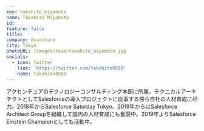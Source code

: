 ```yaml
---
key: takahito_miyamoto
name: Takahito Miyamoto
id: 
feature: false
title: 
company: Accenture
city: Tokyo
photoURL: /images/team/takahito_miyamoto.jpg
socials:
  - icon: twitter
    link: 'https://twitter.com/takahito0508'
    name: takahito0508
---
```

アクセンチュアのテクノロジーコンサルティング本部に所属。テクニカルアーキテクトとしてSalesforceの導入プロジェクトに従事する傍ら自社の人材育成に尽力。2018年からSalesforce Saturday Tokyo、2019年からはSalesforce Architect Groupを組織して国内の人材育成にも奮闘中。2019年よりSalesforce Einstein Championとしても活動中。